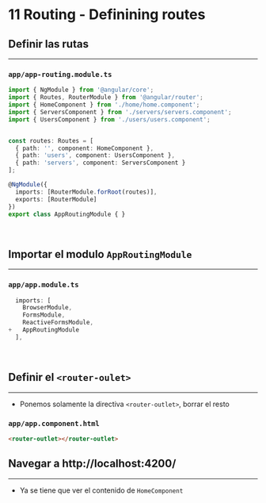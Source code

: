 # 11 Routing - Definining routes

## Definir las rutas
---

### `app/app-routing.module.ts`
``` ts
import { NgModule } from '@angular/core';
import { Routes, RouterModule } from '@angular/router';
import { HomeComponent } from './home/home.component';
import { ServersComponent } from './servers/servers.component';
import { UsersComponent } from './users/users.component';


const routes: Routes = [
  { path: '', component: HomeComponent },
  { path: 'users', component: UsersComponent },
  { path: 'servers', component: ServersComponent }
];

@NgModule({
  imports: [RouterModule.forRoot(routes)],
  exports: [RouterModule]
})
export class AppRoutingModule { }
```
<br>

## Importar el modulo `AppRoutingModule`
---

### `app/app.module.ts`
``` ts
  imports: [
    BrowserModule,
    FormsModule,
    ReactiveFormsModule,
+   AppRoutingModule
  ],
```
<br>

## Definir el `<router-oulet>`
---
- Ponemos solamente la directiva `<router-outlet>`, borrar el resto

### `app/app.component.html`
``` html
<router-outlet></router-outlet>
```

## Navegar a http://localhost:4200/
---
- Ya se tiene que ver el contenido de `HomeComponent`
